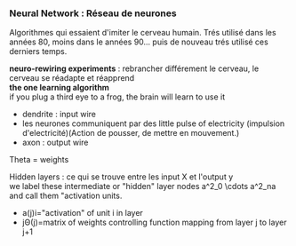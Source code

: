 ### Neural Network : Réseau de neurones

Algorithmes qui essaient d'imiter le cerveau humain.
Trés utilisé dans les années 80, moins dans le années 90... puis de nouveau trés utilisé ces derniers temps.

**neuro-rewiring experiments** : rebrancher différement le cerveau, le cerveau se réadapte et réapprend  
**the one learning algorithm**   
if you plug a third eye to a frog, the brain will learn to use it 

 + dendrite : input wire  
 + les neurones communiquent par des little pulse of electricity (impulsion d'electricité)(Action de pousser, de mettre en mouvement.)  
 + axon : output wire  

Theta = weights  

Hidden layers : ce qui se trouve entre les input X et l'output y  
we label these intermediate or "hidden" layer nodes a^2_0 \cdots a^2_na  and call them "activation units.   

 + a(j)i="activation" of unit i in layer 
 + jΘ(j)=matrix of weights controlling function mapping from layer j to layer j+1  
 
 

